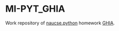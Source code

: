# MI-PYT_GHIA
Work repository of [naucse.python](https://naucse.python.cz/2019/mipyt-zima/) homework [GHIA](https://github.com/cvut/ghia/tree/basic).
